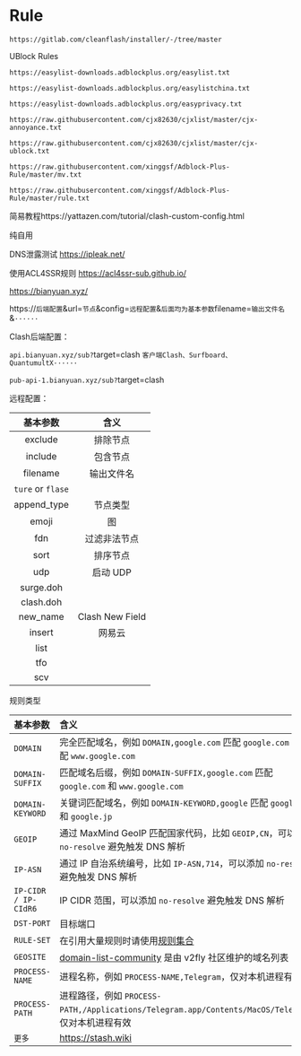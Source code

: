# Rule

`https://gitlab.com/cleanflash/installer/-/tree/master`

UBlock Rules

`https://easylist-downloads.adblockplus.org/easylist.txt`

`https://easylist-downloads.adblockplus.org/easylistchina.txt`

`https://easylist-downloads.adblockplus.org/easyprivacy.txt`

`https://raw.githubusercontent.com/cjx82630/cjxlist/master/cjx-annoyance.txt`

`https://raw.githubusercontent.com/cjx82630/cjxlist/master/cjx-ublock.txt`

`https://raw.githubusercontent.com/xinggsf/Adblock-Plus-Rule/master/mv.txt`

`https://raw.githubusercontent.com/xinggsf/Adblock-Plus-Rule/master/rule.txt`


简易教程https://yattazen.com/tutorial/clash-custom-config.html

纯自用

DNS泄露测试
https://ipleak.net/

使用ACL4SSR规则
https://acl4ssr-sub.github.io/

https://bianyuan.xyz/

https://`后端配置`&url=`节点`&config=`远程配置`&`后面均为基本参数`filename=`输出文件名`&`······`

Clash后端配置：

`api.bianyuan.xyz/sub?`target=clash `客户端Clash、Surfboard、QuantumultX······`

`pub-api-1.bianyuan.xyz/sub?`target=clash 

远程配置：

| 基本参数 | 含义 |
| :------------: | :-------------: |
| exclude | 排除节点 |
| include | 包含节点 |
| filename | 输出文件名 |
| `ture` or `flase` |
| append_type | 节点类型 |
| emoji | 图 |
| fdn | 过滤非法节点 |
| sort | 排序节点 |
| udp | 启动 UDP |
| surge.doh |
| clash.doh |
| new_name | Clash New Field |
| insert | 网易云 |
| list |
| tfo |
| scv |

规则类型

| 基本参数 | 含义 |
| :----- | :----- |
| `DOMAIN` | 完全匹配域名，例如 `DOMAIN,google.com` 匹配 `google.com` 但不匹配 `www.google.com` |
| `DOMAIN-SUFFIX` | 匹配域名后缀，例如 `DOMAIN-SUFFIX,google.com` 匹配 `google.com` 和 `www.google.com` |
| `DOMAIN-KEYWORD` | 关键词匹配域名，例如 `DOMAIN-KEYWORD,google` 匹配 `google.com` 和 `google.jp` |
| `GEOIP` | 通过 MaxMind GeoIP 匹配国家代码，比如 `GEOIP,CN`，可以添加 `no-resolve` 避免触发 DNS 解析 |
| `IP-ASN` | 通过 IP 自治系统编号，比如 `IP-ASN,714`，可以添加 `no-resolve` 避免触发 DNS 解析 |
| `IP-CIDR / IP-CIdR6` | IP CIDR 范围，可以添加 `no-resolve` 避免触发 DNS 解析 |
| `DST-PORT` | 目标端口 |
| `RULE-SET` | 在引用大量规则时请使用[规则集合](https://stash.wiki/rules/rule-set) |
| `GEOSITE` | [domain-list-community](https://github.com/v2fly/domain-list-community) 是由 v2fly 社区维护的域名列表 |
| `PROCESS-NAME` | 进程名称，例如 `PROCESS-NAME,Telegram`，仅对本机进程有效 |
| `PROCESS-PATH` | 进程路径，例如 `PROCESS-PATH,/Applications/Telegram.app/Contents/MacOS/Telegram`，仅对本机进程有效 |
| `更多` | https://stash.wiki |
